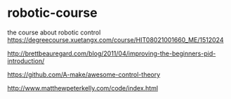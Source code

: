 # robotic-course
the   course   about robotic control 
https://degreecourse.xuetangx.com/course/HIT08021001660_ME/1512024



http://brettbeauregard.com/blog/2011/04/improving-the-beginners-pid-introduction/



https://github.com/A-make/awesome-control-theory



http://www.matthewpeterkelly.com/code/index.html
